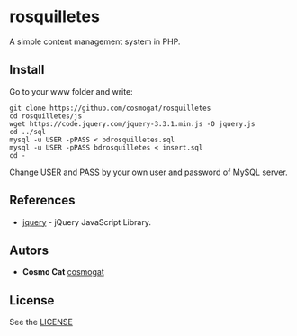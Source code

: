 # rosquilletes
A simple content management system in PHP.

## Install
Go to your www folder and write:
```
git clone https://github.com/cosmogat/rosquilletes
cd rosquilletes/js
wget https://code.jquery.com/jquery-3.3.1.min.js -O jquery.js
cd ../sql
mysql -u USER -pPASS < bdrosquilletes.sql
mysql -u USER -pPASS bdrosquilletes < insert.sql
cd -
```
Change USER and PASS by your own user and password of MySQL server.

## References
* [jquery](https://github.com/jquery/jquery) - jQuery JavaScript Library.

## Autors
* **Cosmo Cat**  [cosmogat](https://github.com/cosmogat)
## License
See the [LICENSE](LICENSE)
